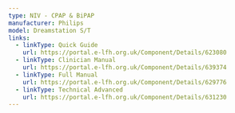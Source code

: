 ```yaml
---
type: NIV - CPAP & BiPAP
manufacturer: Philips
model: Dreamstation S/T
links:
  - linkType: Quick Guide
    url: https://portal.e-lfh.org.uk/Component/Details/623080
  - linkType: Clinician Manual
    url: https://portal.e-lfh.org.uk/Component/Details/639374
  - linkType: Full Manual
    url: https://portal.e-lfh.org.uk/Component/Details/629776
  - linkType: Technical Advanced
    url: https://portal.e-lfh.org.uk/Component/Details/631230
---
```

